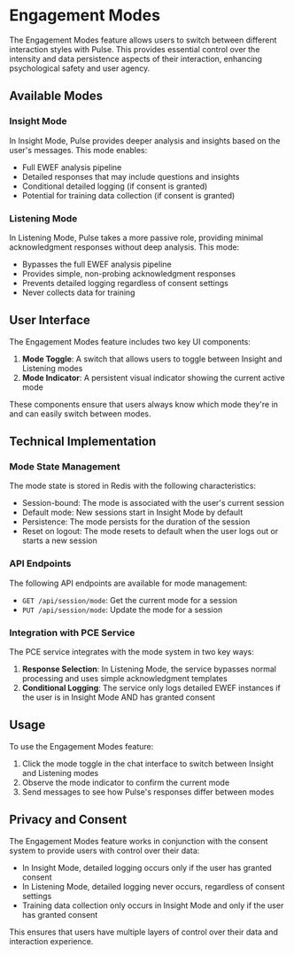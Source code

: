 # Engagement Modes

The Engagement Modes feature allows users to switch between different interaction styles with Pulse. This provides essential control over the intensity and data persistence aspects of their interaction, enhancing psychological safety and user agency.

## Available Modes

### Insight Mode

In Insight Mode, Pulse provides deeper analysis and insights based on the user's messages. This mode enables:

- Full EWEF analysis pipeline
- Detailed responses that may include questions and insights
- Conditional detailed logging (if consent is granted)
- Potential for training data collection (if consent is granted)

### Listening Mode

In Listening Mode, Pulse takes a more passive role, providing minimal acknowledgment responses without deep analysis. This mode:

- Bypasses the full EWEF analysis pipeline
- Provides simple, non-probing acknowledgment responses
- Prevents detailed logging regardless of consent settings
- Never collects data for training

## User Interface

The Engagement Modes feature includes two key UI components:

1. **Mode Toggle**: A switch that allows users to toggle between Insight and Listening modes
2. **Mode Indicator**: A persistent visual indicator showing the current active mode

These components ensure that users always know which mode they're in and can easily switch between modes.

## Technical Implementation

### Mode State Management

The mode state is stored in Redis with the following characteristics:

- Session-bound: The mode is associated with the user's current session
- Default mode: New sessions start in Insight Mode by default
- Persistence: The mode persists for the duration of the session
- Reset on logout: The mode resets to default when the user logs out or starts a new session

### API Endpoints

The following API endpoints are available for mode management:

- `GET /api/session/mode`: Get the current mode for a session
- `PUT /api/session/mode`: Update the mode for a session

### Integration with PCE Service

The PCE service integrates with the mode system in two key ways:

1. **Response Selection**: In Listening Mode, the service bypasses normal processing and uses simple acknowledgment templates
2. **Conditional Logging**: The service only logs detailed EWEF instances if the user is in Insight Mode AND has granted consent

## Usage

To use the Engagement Modes feature:

1. Click the mode toggle in the chat interface to switch between Insight and Listening modes
2. Observe the mode indicator to confirm the current mode
3. Send messages to see how Pulse's responses differ between modes

## Privacy and Consent

The Engagement Modes feature works in conjunction with the consent system to provide users with control over their data:

- In Insight Mode, detailed logging occurs only if the user has granted consent
- In Listening Mode, detailed logging never occurs, regardless of consent settings
- Training data collection only occurs in Insight Mode and only if the user has granted consent

This ensures that users have multiple layers of control over their data and interaction experience.
